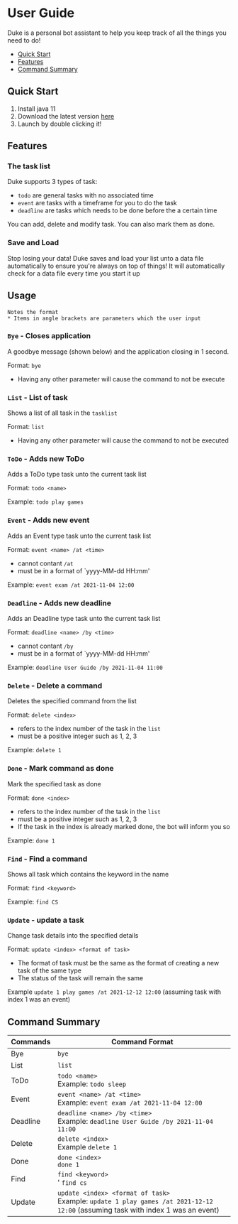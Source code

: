 # User Guide

Duke is a personal bot assistant to help you keep track of all the things you need to do! 

* [Quick Start](#quick-start)
* [Features](#features)
* [Command Summary](#command-summary)

## Quick Start

1. Install java 11
2. Download the latest version [here](https://github.com/LeopardMerkava/ip/releases)
3. Launch by double clicking it!

## Features 

### The task list

Duke supports 3 types of task:
* `todo` are general tasks with no associated time
* `event` are tasks with a timeframe for you to do the task
* `deadline`  are tasks which needs to be done before the a certain time

You can add, delete and modify task. You can also mark them as done.

### Save and Load

Stop losing your data! Duke saves and load your list unto a data file automatically to ensure you're always on top of things! It will automatically check for a data file every time you start it up


## Usage
```
Notes the format
* Items in angle brackets are parameters which the user input
```
### `Bye` - Closes application

A goodbye message (shown below) and the application closing in 1 second.

Format: `bye`
* Having any other parameter will cause the command to not be execute

### `List` - List of task

Shows a list of all task in the `tasklist`

Format: `list`
* Having any other parameter will cause the command to not be executed

### `ToDo` - Adds new ToDo

Adds a ToDo type task unto the current task list

Format: `todo <name>`

Example: `todo play games`

### `Event` - Adds new event 

Adds an Event type task unto the current task list

Format: `event <name> /at <time>`
* <name> cannot contant `/at`
* <time> must be in a format of `yyyy-MM-dd HH:mm'
  
Example: `event exam /at 2021-11-04 12:00`
  
### `Deadline` - Adds new deadline 

Adds an Deadline type task unto the current task list

Format: `deadline <name> /by <time>`
* <name> cannot contant `/by`
* <time> must be in a format of `yyyy-MM-dd HH:mm'

Example: `deadline User Guide /by 2021-11-04 11:00`
  
### `Delete` - Delete a command

Deletes the specified command from the list

Format: `delete <index>`
* <index> refers to the index number of the task in the `list`
* <index> must be a positive integer such as 1, 2, 3

Example: `delete 1`
  
### `Done` - Mark command as done

Mark the specified task as done

Format: `done <index>`
* <index> refers to the index number of the task in the `list`
* <index> must be a positive integer such as 1, 2, 3
* If the task in the index is already marked done, the bot will inform you so
 
Example: `done 1`
  
### `Find` - Find a command

Shows all task which contains the keyword in the name

Format: `find <keyword>`

Example: `find CS`
  
### `Update` - update a task

Change task details into the specified details

Format: `update <index> <format of task>`
  * The format of task must be the same as the format of creating a new task of the same type
  * The status of the task will remain the same

Example `update 1 play games /at 2021-12-12 12:00` (assuming task with index 1 was an event)

## Command Summary
| Commands | Command Format |
| ------------ | ------------- |
| Bye | `bye` |
| List | `list` |
| ToDo | `todo <name>` </br> Example: `todo sleep` |
| Event | `event <name> /at <time>` </br> Example: `event exam /at 2021-11-04 12:00` |
| Deadline | `deadline <name> /by <time>` </br> Example: `deadline User Guide /by 2021-11-04 11:00` |
| Delete | `delete <index>` </br> Example `delete 1` |
| Done | `done <index>` </br>  `done 1` |
| Find | `find <keyword>` </br> ' `find cs` |
| Update | `update <index> <format of task>` </br> Example: `update 1 play games /at 2021-12-12 12:00` (assuming task with index 1 was an event) |
  
